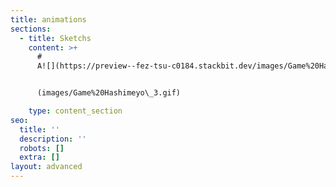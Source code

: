 ```yaml
---
title: animations
sections:
  - title: Sketchs
    content: >+
      #
      A![](https://preview--fez-tsu-c0184.stackbit.dev/images/Game%20Hashimeyo\_3.gif)


      (images/Game%20Hashimeyo\_3.gif)

    type: content_section
seo:
  title: ''
  description: ''
  robots: []
  extra: []
layout: advanced
---
```

